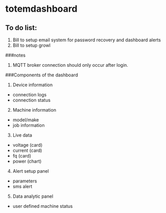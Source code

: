 # totemdashboard

## To do list:
1. Bill to setup email system for password recovery and dashboard alerts
2. Bill to setup growl

###notes
1. MQTT broker connection should only occur after login.

###Components of the dashboard
1. Device information
  * connection logs
  * connection status

2. Machine information
  * model/make
  * job information

3. Live data
  * voltage (card)
  * current (card)
  * fq (card)
  * power (chart)

4. Alert setup panel
  * parameters
  * sms alert

5. Data analytic panel
  * user defined machine status
